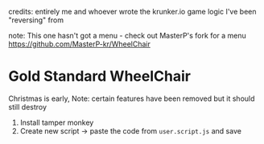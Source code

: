 credits: entirely me and whoever wrote the krunker.io game logic I've been "reversing" from


note: This one hasn't got a menu - check out MasterP's fork for a menu https://github.com/MasterP-kr/WheelChair


# Gold Standard WheelChair
Christmas is early,
Note: certain features have been removed but it should still destroy

1. Install tamper monkey
2. Create new script -> paste the code from `user.script.js` and save
